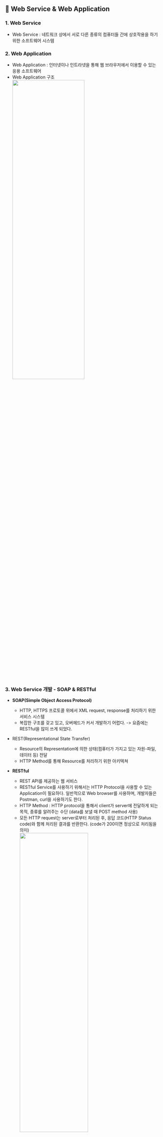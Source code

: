## :cherry_blossom: Web Service & Web Application

### 1. Web Service
* Web Service : 네트워크 상에서 서로 다른 종류의 컴퓨터들 간에 상호작용을 하기 위한 소프트웨어 시스템

### 2. Web Application
* Web Application : 인터넷이나 인트라넷을 통해 웹 브라우저에서 이용할 수 있는 응용 소프트웨어
* Web Application 구조   
<img src="https://user-images.githubusercontent.com/61045469/104447786-9b822e00-55df-11eb-89c0-ce5f89e7c006.PNG" width="70%" height="50%"></img><br/>

### 3. Web Service 개발 - SOAP & RESTful
* **SOAP(Simple Object Access Protocol)**
  * HTTP, HTTPS 프로토콜 위에서 XML request, response를 처리하기 위한 서비스 시스템
  * 복잡한 구조를 갖고 있고, 오버헤드가 커서 개발하기 어렵다. -> 요즘에는 RESTful을 많이 쓰게 되었다.

* REST(Representational State Transfer)
  * Resource의 Representation에 의한 상태(컴퓨터가 가지고 있는 자원-파일, 데이터 등) 전달
  * HTTP Method를 통해 Resource를 처리하기 위한 아키텍쳐
  
* **RESTful**
  * REST API를 제공하는 웹 서비스
  * RESTful Service를 사용하기 위해서는 HTTP Protocol을 사용할 수 있는 Application이 필요하다. 일반적으로 Web browser를 사용하며, 개발자들은 Postman, curl을 사용하기도 한다.
  * HTTP Method : HTTP protocol을 통해서 client가 server에 전달하게 되는 목적, 종류를 알려주는 수단 (data를 보낼 때 POST method 사용)
  * 모든 HTTP request는 server로부터 처리된 후, 응답 코드(HTTP Status code)와 함께 처리된 결과를 반환한다. (code가 200이면 정상으로 처리됨을 의미)   
<img src="https://user-images.githubusercontent.com/61045469/104449031-53640b00-55e1-11eb-9fcb-27f4668d4104.png" width="70%" height="50%"></img><br/>

* Resource
  * URI(Uniform Resource Identifier), 인터넷 자원을 나타내는 고유한(유일한) 주소
  * Resource 요청, 응답할 때 XML, HTML, JSON과 같은 문서 포맷을 사용한다.
  
### 4. SOAP vs RESTful
<img src="https://user-images.githubusercontent.com/61045469/104450801-003f8780-55e4-11eb-9f82-7c610de59eb4.png" width="60%" height="40%"></img><br/>

<br>

## :cherry_blossom: Spring Boot로 개발하는 RESTful Service

### 1. Spring Boot 개요
* Spring Boot
  * 단독으로 실행이 가능한 스프링 애플리케이션을 생성한다. 
  * Tomcat, Jetty, Undertow 등을 내장하고 있다.
  * Spring Framework에 필요한 다양한 설정(IoC, AOP 등) 작업이 많이 생략되었다. -> 개발자는 비즈니스 로직에 더 집중할 수 있다.
  * @SpringBootApplication가 붙여진 main 클래스를 실행시키면 Application이 실행된다.
  
### 2. REST API 설계
* Social Media Application
  * User -> Posts   
  <img src="https://user-images.githubusercontent.com/61045469/104457293-31708580-55ed-11eb-80c1-325db2fbff49.png" width="60%" height="40%"></img><br/>

### 3. Spring Boot Project 생성
* [https://start.spring.io](https://start.spring.io/) 사이트 접속하여 프로젝트 생성
  * Project : Maven Project
  * Language : Java (jdk 13.0.2)
  * Spring Boot : 2.4.1
  * Project Metadata
    * Group : com.example
    * Artifact : restful-web-service
    * Packaging : Jar
    * Java : 8
  * Dependencies : Spring Boot DevTools, Lombok, Spring Web, Spring Data JPA, H2 Database 추가
  
### 4. Spring Boot Project 구조 확인과 실행 방법
* application.properties 파일명을 application.yml로 수정 -> Spring 설정 파일(yml이 더 많이 사용되는 추세이다.)
* application.yml 파일에 추가(서버 포트 설정)
```java
server:
  port: 8088
```
